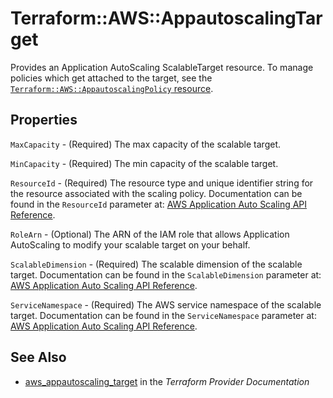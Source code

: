 # Terraform::AWS::AppautoscalingTarget

Provides an Application AutoScaling ScalableTarget resource. To manage policies which get attached to the target, see the [`Terraform::AWS::AppautoscalingPolicy` resource](/docs/providers/aws/r/appautoscaling_policy.html).

## Properties

`MaxCapacity` - (Required) The max capacity of the scalable target.

`MinCapacity` - (Required) The min capacity of the scalable target.

`ResourceId` - (Required) The resource type and unique identifier string for the resource associated with the scaling policy. Documentation can be found in the `ResourceId` parameter at: [AWS Application Auto Scaling API Reference](https://docs.aws.amazon.com/autoscaling/application/APIReference/API_RegisterScalableTarget.html#API_RegisterScalableTarget_RequestParameters).

`RoleArn` - (Optional) The ARN of the IAM role that allows Application AutoScaling to modify your scalable target on your behalf.

`ScalableDimension` - (Required) The scalable dimension of the scalable target. Documentation can be found in the `ScalableDimension` parameter at: [AWS Application Auto Scaling API Reference](https://docs.aws.amazon.com/autoscaling/application/APIReference/API_RegisterScalableTarget.html#API_RegisterScalableTarget_RequestParameters).

`ServiceNamespace` - (Required) The AWS service namespace of the scalable target. Documentation can be found in the `ServiceNamespace` parameter at: [AWS Application Auto Scaling API Reference](https://docs.aws.amazon.com/autoscaling/application/APIReference/API_RegisterScalableTarget.html#API_RegisterScalableTarget_RequestParameters).


## See Also

* [aws_appautoscaling_target](https://www.terraform.io/docs/providers/aws/r/appautoscaling_target.html) in the _Terraform Provider Documentation_